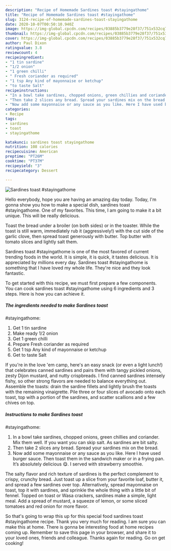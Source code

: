 ```yaml
---
description: "Recipe of Homemade Sardines toast #stayingathome"
title: "Recipe of Homemade Sardines toast #stayingathome"
slug: 3124-recipe-of-homemade-sardines-toast-stayingathome
date: 2020-10-07T00:50:10.940Z
image: https://img-global.cpcdn.com/recipes/03885b3779e28f37/751x532cq70/sardines-toast-stayingathome-recipe-main-photo.jpg
thumbnail: https://img-global.cpcdn.com/recipes/03885b3779e28f37/751x532cq70/sardines-toast-stayingathome-recipe-main-photo.jpg
cover: https://img-global.cpcdn.com/recipes/03885b3779e28f37/751x532cq70/sardines-toast-stayingathome-recipe-main-photo.jpg
author: Paul Dixon
ratingvalue: 3.8
reviewcount: 4
recipeingredient:
- "1 tin sardine"
- "1/2 onion"
- "1 green chilli"
- " Fresh coriander as required"
- "1 tsp Any kind of mayonnaise or ketchup"
- "to taste Salt"
recipeinstructions:
- "In a bowl take sardines, chopped onions, green chillies and coriander. Mix them well. If you want you can skip salt. As sardines are bit salty."
- "Then take 2 slices any bread. Spread your sardines mix on the bread."
- "Now add some mayonnaise or any sauce as you like. Here I have used burger sauce. Then toast them in the sandwich maker or in a frying pan. It’s absolutely delicious 😋. I served with strawberry smoothie."
categories:
- Recipe
tags:
- sardines
- toast
- stayingathome

katakunci: sardines toast stayingathome 
nutrition: 108 calories
recipecuisine: American
preptime: "PT26M"
cooktime: "PT37M"
recipeyield: "3"
recipecategory: Dessert

---
```



![Sardines toast
#stayingathome](https://img-global.cpcdn.com/recipes/03885b3779e28f37/751x532cq70/sardines-toast-stayingathome-recipe-main-photo.jpg)

Hello everybody, hope you are having an amazing day today. Today, I'm gonna show you how to make a special dish, sardines toast
#stayingathome. One of my favorites. This time, I am going to make it a bit unique. This will be really delicious.

Toast the bread under a broiler (on both sides) or in the toaster. While the toast is still warm, immediately rub it (aggressively!) with the cut side of the garlic clove, then spread toast generously with butter. Top butter with tomato slices and lightly salt them.

Sardines toast
#stayingathome is one of the most favored of current trending foods in the world. It is simple, it is quick, it tastes delicious. It is appreciated by millions every day. Sardines toast
#stayingathome is something that I have loved my whole life. They're nice and they look fantastic.


To get started with this recipe, we must first prepare a few components. You can cook sardines toast
#stayingathome using 6 ingredients and 3 steps. Here is how you can achieve it.

<!--inarticleads1-->

##### The ingredients needed to make Sardines toast
#stayingathome:

1. Get 1 tin sardine
1. Make ready 1/2 onion
1. Get 1 green chilli
1. Prepare  Fresh coriander as required
1. Get 1 tsp Any kind of mayonnaise or ketchup
1. Get to taste Salt


If you&#39;re in the love &#39;em camp, here&#39;s an easy snack (or even a light lunch!) that celebrates canned sardines and pairs them with tangy pickled onions, zesty Dijon mustard, and nutty crispbreads. I find canned sardines intensely fishy, so other strong flavors are needed to balance everything out. Assemble the toasts: drain the sardine fillets and lightly brush the toasts with the remaining vinaigrette. Pile three or four slices of avocado onto each toast, top with a portion of the sardines, and scatter scallions and a few chives on top. 

<!--inarticleads2-->

##### Instructions to make Sardines toast
#stayingathome:

1. In a bowl take sardines, chopped onions, green chillies and coriander. Mix them well. If you want you can skip salt. As sardines are bit salty.
1. Then take 2 slices any bread. Spread your sardines mix on the bread.
1. Now add some mayonnaise or any sauce as you like. Here I have used burger sauce. Then toast them in the sandwich maker or in a frying pan. It’s absolutely delicious 😋. I served with strawberry smoothie.


The salty flavor and rich texture of sardines is the perfect complement to crispy, crunchy bread. Just toast up a slice from your favorite loaf, butter it, and spread a few sardines over top. Alternatively, spread mayonnaise on toast, top it with sardines, and sprinkle the whole thing with a little bit of fennel. Topped on toast or Wasa crackers, sardines make a simple, light meal. Add a spread of mustard, a squeeze of lemon, or some sliced tomatoes and red onion for more flavor. 

So that's going to wrap this up for this special food sardines toast
#stayingathome recipe. Thank you very much for reading. I am sure you can make this at home. There is gonna be interesting food at home recipes coming up. Remember to save this page in your browser, and share it to your loved ones, friends and colleague. Thanks again for reading. Go on get cooking!
